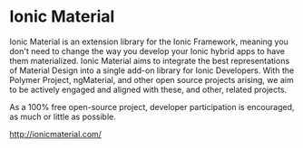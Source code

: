 # Ionic Material
Ionic Material is an extension library for the Ionic Framework, meaning you don't need to change the way you develop your Ionic hybrid apps to have them materialized. Ionic Material aims to integrate the best representations of Material Design into a single add-on library for Ionic Developers. With the Polymer Project, ngMaterial, and other open source projects arising, we aim to be actively engaged and aligned with these, and other, related projects.

As a 100% free open-source project, developer participation is encouraged, as much or little as possible.

http://ionicmaterial.com/
